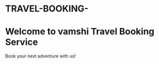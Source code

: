 # TRAVEL-BOOKING-<!DOCTYPE html>
<html lang="en">
<head>
    <meta charset="UTF-8">
    <meta name="viewport" content="width=device-width, initial-scale=1.0">
    <title>Travel Booking Service</title>
    <link rel="stylesheet" href="style.css">
</head>
<body>
    <h1>Welcome to  vamshi Travel Booking Service</h1>
    <p>Book your next adventure with us!</p>
    <script src="script.js"></script>
</body>
</html>
